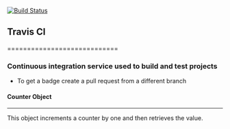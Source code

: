 [![Build Status](https://travis-ci.org/macikokoro/travis.svg?branch=travis-ci)](https://travis-ci.org/macikokoro/travis)

## Travis CI  
============================
### Continuous integration service used to build and test projects
* To get a badge create a pull request from a different branch


#### Counter Object
-----------------------------
This object increments a counter by one and then retrieves the value.
